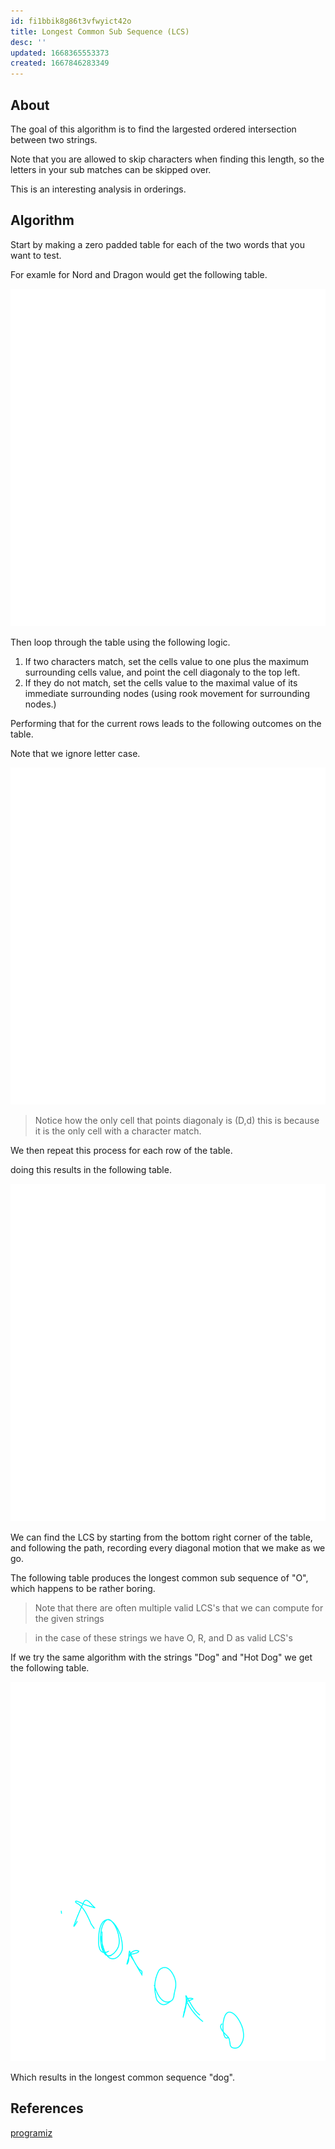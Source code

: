 ```yaml
---
id: fi1bbik8g86t3vfwyict42o
title: Longest Common Sub Sequence (LCS)
desc: ''
updated: 1668365553373
created: 1667846283349
---
```


## About

The goal of this algorithm is to find the largested ordered intersection between two strings.

Note that you are allowed to skip characters when finding this length, so the letters in your sub matches can be skipped over.

This is an interesting analysis in orderings.

## Algorithm

Start by making a zero padded table for each of the two words that you want to test.

For examle for Nord and Dragon would get the following table.

![alt](./assets/images/zero_padded.svg)

Then loop through the table using the following logic.

1. If two characters match, set the cells value to one plus the maximum surrounding cells value, and point the cell diagonaly to the top left.
2. If they do not match, set the cells value to the maximal value of its immediate surrounding nodes (using rook movement for surrounding nodes.)

Performing that for the current rows leads to the following outcomes on the table.

Note that we ignore letter case.

![alt](./assets/images/llc_step_1.svg)

> Notice how the only cell that points diagonaly is (D,d) this is because it is the only cell with a character match.


We then repeat this process for each row of the table.

doing this results in the following table.

![alt](./assets/images/llc_step_2.svg)

We can find the LCS by starting from the bottom right corner of the table, and following the path, recording every diagonal motion that we make as we go.

The following table produces the longest common sub sequence of "O", which happens to be rather boring.

> Note that there are often multiple valid LCS's that we can compute for the given strings

> in the case of these strings we have O, R, and D as valid LCS's



If we try the same algorithm with the strings "Dog" and "Hot Dog" we get the following table.

![alt](./assets/images/llc_hot_dog.svg)

Which results in the longest common sequence "dog".



## References

[programiz](https://www.programiz.com/dsa/longest-common-subsequence)
